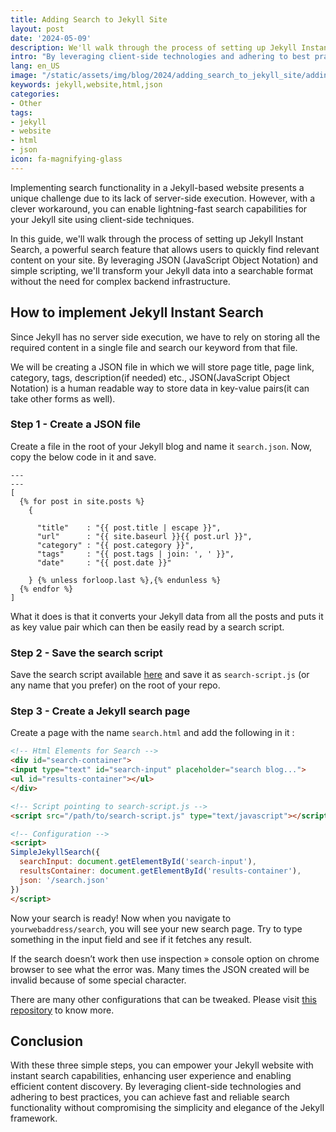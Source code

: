 ```yaml
---
title: Adding Search to Jekyll Site
layout: post
date: '2024-05-09'
description: We'll walk through the process of setting up Jekyll Instant Search.
intro: "By leveraging client-side technologies and adhering to best practices, you can achieve fast and reliable search functionality without compromising the simplicity and elegance of the Jekyll framework."
lang: en_US
image: "/static/assets/img/blog/2024/adding_search_to_jekyll_site/adding_search_to_jekyll_site.jpg"
keywords: jekyll,website,html,json
categories:
- Other
tags:
- jekyll
- website
- html
- json
icon: fa-magnifying-glass
---
```


Implementing search functionality in a Jekyll-based website presents a unique challenge due to its lack of server-side execution. However, with a clever workaround, you can enable lightning-fast search capabilities for your Jekyll site using client-side techniques.

In this guide, we'll walk through the process of setting up Jekyll Instant Search, a powerful search feature that allows users to quickly find relevant content on your site. By leveraging JSON (JavaScript Object Notation) and simple scripting, we'll transform your Jekyll data into a searchable format without the need for complex backend infrastructure.

## How to implement Jekyll Instant Search

Since Jekyll has no server side execution, we have to rely on storing all the required content in a single file and search our keyword from that file.

We will be creating a JSON file in which we will store page title, page link, category, tags, description(if needed) etc., JSON(JavaScript Object Notation) is a human readable way to store data in key-value pairs(it can take other forms as well).


### Step 1 - Create a JSON file


Create a file in the root of your Jekyll blog and name it `search.json`. Now, copy the below code in it and save.

```
---
---
[
  {% for post in site.posts %}
    {

      "title"    : "{{ post.title | escape }}",
      "url"      : "{{ site.baseurl }}{{ post.url }}",
      "category" : "{{ post.category }}",
      "tags"     : "{{ post.tags | join: ', ' }}",
      "date"     : "{{ post.date }}"

    } {% unless forloop.last %},{% endunless %}
  {% endfor %}
]
```

What it does is that it converts your Jekyll data from all the posts and puts it as key value pair which can then be easily read by a search script.

### Step 2 - Save the search script

Save the search script available [here](https://raw.githubusercontent.com/jamisonjcjohnson/jamisonjcjohnson.github.io/master/search-script.js) and save it as `search-script.js` (or any name that you prefer) on the root of your repo.

### Step 3 - Create a Jekyll search page

Create a page with the name `search.html` and add the following in it :

```html
<!-- Html Elements for Search -->
<div id="search-container">
<input type="text" id="search-input" placeholder="search blog...">
<ul id="results-container"></ul>
</div>

<!-- Script pointing to search-script.js -->
<script src="/path/to/search-script.js" type="text/javascript"></script>

<!-- Configuration -->
<script>
SimpleJekyllSearch({
  searchInput: document.getElementById('search-input'),
  resultsContainer: document.getElementById('results-container'),
  json: '/search.json'
})
</script>
```

Now your search is ready! Now when you navigate to `yourwebaddress/search`, you will see your new search page. Try to type something in the input field and see if it fetches any result.

If the search doesn’t work then use inspection » console option on chrome browser to see what the error was. Many times the JSON created will be invalid because of some special character.

There are many other configurations that can be tweaked. Please visit [this repository](https://github.com/christian-fei/Simple-Jekyll-Search) to know more.

## Conclusion

With these three simple steps, you can empower your Jekyll website with instant search capabilities, enhancing user experience and enabling efficient content discovery. By leveraging client-side technologies and adhering to best practices, you can achieve fast and reliable search functionality without compromising the simplicity and elegance of the Jekyll framework.


